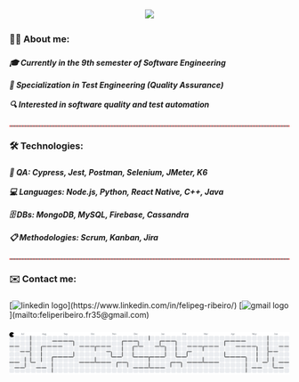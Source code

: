 <h3 align="center">
  <img src="https://readme-typing-svg.herokuapp.com?font=Fira+Code&size=28&pause=1000&color=6CBC34&center=true&width=435&lines=%F0%9F%91%8B%F0%9F%8F%BB+Hi!+I'm+Felipe+Ribeiro">
</h3>

<h3 align="left">👨‍💻 About me:</h3>

###

<h5 align="left">🎓 Currently in the 9th semester of Software Engineering<br><br>🎯 Specialization in Test Engineering (Quality Assurance)<br><br>🔍 Interested in software quality and test automation</h5>

###

<h4 align="left"></h4>

###

<hr style="border: 1px dashed #ff0000; opacity: 0.5">

<h3 align="left">🛠️ Technologies:</h3>

###

<h5 align="left">🧪 QA:  Cypress, Jest, Postman, Selenium, JMeter, K6<br><br>💻 Languages: Node.js, Python, React Native, C++, Java<br><br>🗄️ DBs: MongoDB, MySQL, Firebase, Cassandra<br><br>📋 Methodologies: Scrum, Kanban, Jira</h5>

###

<h4 align="left"></h4>

###

<h4 align="left"></h4>

###

<h4 align="left"></h4>

###

<h4 align="left"></h4>

###

<hr style="border: 1px dashed #ff0000; opacity: 0.5">

<h3 align="left">✉️ Contact me:</h3>

###

<div align="left">
  [<img src="https://raw.githubusercontent.com/maurodesouza/profile-readme-generator/master/src/assets/icons/social/linkedin/default.svg" width="56" height="28" alt="linkedin logo" />](https://www.linkedin.com/in/felipeg-ribeiro/)
  [<img src="https://raw.githubusercontent.com/maurodesouza/profile-readme-generator/master/src/assets/icons/social/gmail/default.svg" width="56" height="28" alt="gmail logo" />](mailto:feliperibeiro.fr35@gmail.com)
</div>

###

<h4 align="left"></h4>

###

<picture>
  <source media="(prefers-color-scheme: dark)" srcset="https://raw.githubusercontent.com/feliperibeiro12/feliperibeiro12/output/pacman-contribution-graph-dark.svg">
  <source media="(prefers-color-scheme: light)" srcset="https://raw.githubusercontent.com/feliperibeiro12/feliperibeiro12/output/pacman-contribution-graph.svg">
  <img alt="pacman contribution graph" src="https://raw.githubusercontent.com/feliperibeiro12/feliperibeiro12/output/pacman-contribution-graph.svg">
</picture>

###
